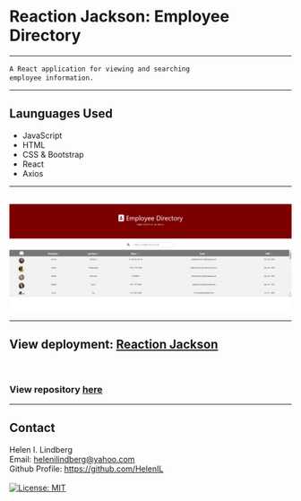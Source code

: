 # Reaction Jackson: Employee Directory
---

```
A React application for viewing and searching
employee information.

```

---

## Launguages Used

* JavaScript
* HTML
* CSS & Bootstrap
* React
* Axios

---
<br>
<img src="./assets/empdir.png">
<br>

---

<h2>View deployment: <a href="https://helenil.github.io/Reaction-Jackson/">Reaction Jackson</a></h2>
<br>
<h3>View repository <a href="https://github.com/HelenIL/Reaction-Jackson">here</a></h3>

---

## Contact

Helen I. Lindberg<br>
Email: helenilindberg@yahoo.com<br>
Github Profile: <a href="https://github.com/HelenIL">https://github.com/HelenIL</a> 
<br><br>
[![License: MIT](https://img.shields.io/badge/License-MIT-yellow.svg)](https://opensource.org/licenses/MIT)

 